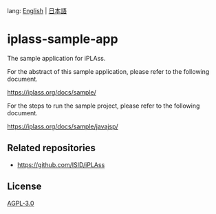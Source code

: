 lang: [English](./README-EN.md) | [日本語](./README.md)

# iplass-sample-app
The sample application for iPLAss.

For the abstract of this sample application, please refer to the following document.

<https://iplass.org/docs/sample/>

For the steps to run the sample project, please refer to the following document.

<https://iplass.org/docs/sample/javajsp/>

## Related repositories

* <https://github.com/ISID/iPLAss>

## License
[AGPL-3.0](https://www.gnu.org/licenses/agpl.html)
